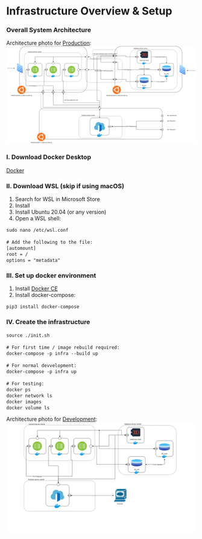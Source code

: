 # Infrastructure Overview & Setup

### Overall System Architecture
Architecture photo for [Production](https://github.com/IFS4205-AY2021/infra-basic/blob/master/data/assets/archi.png):
![Production](./data/assets/archi.png)

### I. Download Docker Desktop
[Docker](https://www.docker.com/products/docker-desktop)

### II. Download WSL (skip if using macOS)
1. Search for WSL in Microsoft Store
2. Install
3. Install Ubuntu 20.04 (or any version)
4. Open a WSL shell:
```
sudo nano /etc/wsl.conf

# Add the following to the file:
[automount]
root = /
options = "metadata"
```

### III. Set up docker environment
1. Install [Docker CE](https://www.docker.com/products/docker-desktop)
2. Install docker-compose:
```
pip3 install docker-compose
```
### IV. Create the infrastructure
```
source ./init.sh

# For first time / image rebuild required:
docker-compose -p infra --build up

# For normal devvelopment:
docker-compose -p infra up

# For testing:
docker ps
docker network ls
docker images
docker volume ls
```
Architecture photo for [Development](https://github.com/IFS4205-AY2021/infra-basic/blob/master/data/assets/develop.png):
![Development](./data/assets/develop.png)

